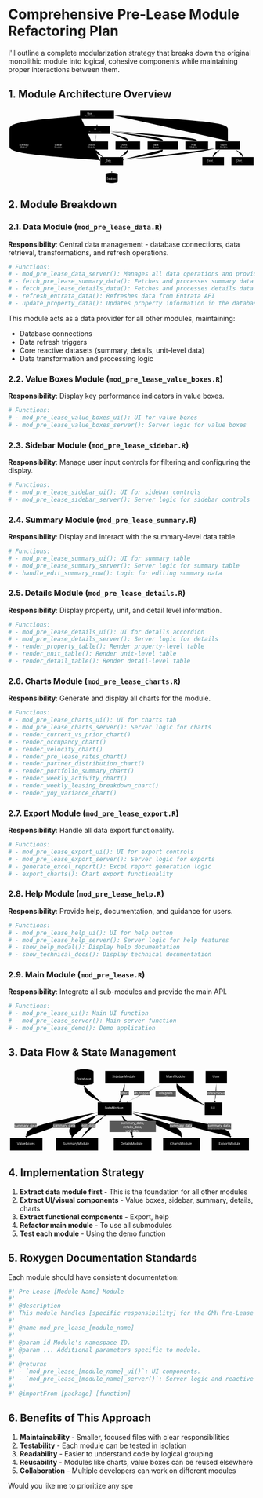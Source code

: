 # Comprehensive Pre-Lease Module Refactoring Plan

I'll outline a complete modularization strategy that breaks down the original monolithic module into logical, cohesive components while maintaining proper interactions between them.

## 1. Module Architecture Overview

<svg id="mermaid-jhnkmc9ij8" width="100%" xmlns="http://www.w3.org/2000/svg" class="flowchart" style="max-width: 1647.06640625px;" viewBox="-35 0 1647.06640625 500.40728759765625" role="graphics-document document" aria-roledescription="flowchart-v2"><g><marker id="mermaid-jhnkmc9ij8_flowchart-v2-pointEnd" class="marker flowchart-v2" viewBox="0 0 10 10" refX="5" refY="5" markerUnits="userSpaceOnUse" markerWidth="8" markerHeight="8" orient="auto"><path d="M 0 0 L 10 5 L 0 10 z" class="arrowMarkerPath" style="stroke-width: 1; stroke-dasharray: 1, 0;"></path></marker><marker id="mermaid-jhnkmc9ij8_flowchart-v2-pointStart" class="marker flowchart-v2" viewBox="0 0 10 10" refX="4.5" refY="5" markerUnits="userSpaceOnUse" markerWidth="8" markerHeight="8" orient="auto"><path d="M 0 5 L 10 10 L 10 0 z" class="arrowMarkerPath" style="stroke-width: 1; stroke-dasharray: 1, 0;"></path></marker><marker id="mermaid-jhnkmc9ij8_flowchart-v2-circleEnd" class="marker flowchart-v2" viewBox="0 0 10 10" refX="11" refY="5" markerUnits="userSpaceOnUse" markerWidth="11" markerHeight="11" orient="auto"><circle cx="5" cy="5" r="5" class="arrowMarkerPath" style="stroke-width: 1; stroke-dasharray: 1, 0;"></circle></marker><marker id="mermaid-jhnkmc9ij8_flowchart-v2-circleStart" class="marker flowchart-v2" viewBox="0 0 10 10" refX="-1" refY="5" markerUnits="userSpaceOnUse" markerWidth="11" markerHeight="11" orient="auto"><circle cx="5" cy="5" r="5" class="arrowMarkerPath" style="stroke-width: 1; stroke-dasharray: 1, 0;"></circle></marker><marker id="mermaid-jhnkmc9ij8_flowchart-v2-crossEnd" class="marker cross flowchart-v2" viewBox="0 0 11 11" refX="12" refY="5.2" markerUnits="userSpaceOnUse" markerWidth="11" markerHeight="11" orient="auto"><path d="M 1,1 l 9,9 M 10,1 l -9,9" class="arrowMarkerPath" style="stroke-width: 2; stroke-dasharray: 1, 0;"></path></marker><marker id="mermaid-jhnkmc9ij8_flowchart-v2-crossStart" class="marker cross flowchart-v2" viewBox="0 0 11 11" refX="-1" refY="5.2" markerUnits="userSpaceOnUse" markerWidth="11" markerHeight="11" orient="auto"><path d="M 1,1 l 9,9 M 10,1 l -9,9" class="arrowMarkerPath" style="stroke-width: 2; stroke-dasharray: 1, 0;"></path></marker><g class="root"><g class="clusters"></g><g class="edgePaths"><path d="M444.699,45.091L366.083,52.076C287.466,59.061,130.233,73.03,51.617,88.682C-27,104.333,-27,121.667,-27,139C-27,156.333,-27,173.667,-27,191C-27,208.333,-27,225.667,-27,243C-27,260.333,-27,277.667,73.581,293.987C174.163,310.307,375.325,325.615,475.907,333.269L576.488,340.922" id="L_Main_DataModule_0" class=" edge-thickness-normal edge-pattern-solid edge-thickness-normal edge-pattern-solid flowchart-link" style="" marker-end="url(#mermaid-jhnkmc9ij8_flowchart-v2-pointEnd)"></path><path d="M558.277,62L558.277,66.167C558.277,70.333,558.277,78.667,558.277,86.333C558.277,94,558.277,101,558.277,104.5L558.277,108" id="L_Main_UIComponents_1" class=" edge-thickness-normal edge-pattern-solid edge-thickness-normal edge-pattern-solid flowchart-link" style="" marker-end="url(#mermaid-jhnkmc9ij8_flowchart-v2-pointEnd)"></path><path d="M671.855,41.759L798.571,49.299C925.286,56.839,1178.717,71.92,1305.433,88.126C1432.148,104.333,1432.148,121.667,1432.148,139C1432.148,156.333,1432.148,173.667,1432.148,185.833C1432.148,198,1432.148,205,1432.148,208.5L1432.148,212" id="L_Main_ExportModule_2" class=" edge-thickness-normal edge-pattern-solid edge-thickness-normal edge-pattern-solid flowchart-link" style="" marker-end="url(#mermaid-jhnkmc9ij8_flowchart-v2-pointEnd)"></path><path d="M656.359,374L656.359,378.167C656.359,382.333,656.359,390.667,656.359,398.333C656.359,406,656.359,413,656.359,416.5L656.359,420" id="L_DataModule_DB_3" class=" edge-thickness-normal edge-pattern-solid edge-thickness-normal edge-pattern-solid flowchart-link" style="" marker-end="url(#mermaid-jhnkmc9ij8_flowchart-v2-pointEnd)"></path><path d="M643.363,149.084L702.307,156.07C761.25,163.056,879.137,177.028,938.08,187.514C997.023,198,997.023,205,997.023,208.5L997.023,212" id="L_UIComponents_ValueBoxes_4" class=" edge-thickness-normal edge-pattern-solid edge-thickness-normal edge-pattern-solid flowchart-link" style="" marker-end="url(#mermaid-jhnkmc9ij8_flowchart-v2-pointEnd)"></path><path d="M473.191,158.337L449.238,163.781C425.284,169.225,377.376,180.112,353.423,189.056C329.469,198,329.469,205,329.469,208.5L329.469,212" id="L_UIComponents_SidebarModule_5" class=" edge-thickness-normal edge-pattern-solid edge-thickness-normal edge-pattern-solid flowchart-link" style="" marker-end="url(#mermaid-jhnkmc9ij8_flowchart-v2-pointEnd)"></path><path d="M473.191,148.669L411.11,155.725C349.029,162.78,224.866,176.89,162.785,187.445C100.703,198,100.703,205,100.703,208.5L100.703,212" id="L_UIComponents_SummaryModule_6" class=" edge-thickness-normal edge-pattern-solid edge-thickness-normal edge-pattern-solid flowchart-link" style="" marker-end="url(#mermaid-jhnkmc9ij8_flowchart-v2-pointEnd)"></path><path d="M553.355,166L552.595,170.167C551.835,174.333,550.316,182.667,549.557,190.333C548.797,198,548.797,205,548.797,208.5L548.797,212" id="L_UIComponents_DetailsModule_7" class=" edge-thickness-normal edge-pattern-solid edge-thickness-normal edge-pattern-solid flowchart-link" style="" marker-end="url(#mermaid-jhnkmc9ij8_flowchart-v2-pointEnd)"></path><path d="M643.363,160.515L663.456,165.596C683.549,170.677,723.736,180.838,743.829,189.419C763.922,198,763.922,205,763.922,208.5L763.922,212" id="L_UIComponents_ChartsModule_8" class=" edge-thickness-normal edge-pattern-solid edge-thickness-normal edge-pattern-solid flowchart-link" style="" marker-end="url(#mermaid-jhnkmc9ij8_flowchart-v2-pointEnd)"></path><path d="M643.363,145.644L740.169,153.203C836.974,160.763,1030.585,175.881,1127.39,186.941C1224.195,198,1224.195,205,1224.195,208.5L1224.195,212" id="L_UIComponents_HelpModule_9" class=" edge-thickness-normal edge-pattern-solid edge-thickness-normal edge-pattern-solid flowchart-link" style="" marker-end="url(#mermaid-jhnkmc9ij8_flowchart-v2-pointEnd)"></path><path d="M1381.221,270L1373.362,274.167C1365.503,278.333,1349.785,286.667,1341.926,294.333C1334.066,302,1334.066,309,1334.066,312.5L1334.066,316" id="L_ExportModule_ExcelExport_10" class=" edge-thickness-normal edge-pattern-solid edge-thickness-normal edge-pattern-solid flowchart-link" style="" marker-end="url(#mermaid-jhnkmc9ij8_flowchart-v2-pointEnd)"></path><path d="M1483.076,270L1490.935,274.167C1498.794,278.333,1514.512,286.667,1522.371,294.333C1530.23,302,1530.23,309,1530.23,312.5L1530.23,316" id="L_ExportModule_ChartExport_11" class=" edge-thickness-normal edge-pattern-solid edge-thickness-normal edge-pattern-solid flowchart-link" style="" marker-end="url(#mermaid-jhnkmc9ij8_flowchart-v2-pointEnd)"></path><path d="M100.703,270L100.703,274.167C100.703,278.333,100.703,286.667,180.002,298.254C259.3,309.842,417.897,324.684,497.195,332.105L576.494,339.526" id="L_SummaryModule_DataModule_12" class=" edge-thickness-normal edge-pattern-solid edge-thickness-normal edge-pattern-solid flowchart-link" style="" marker-end="url(#mermaid-jhnkmc9ij8_flowchart-v2-pointEnd)"></path><path d="M548.797,270L548.797,274.167C548.797,278.333,548.797,286.667,556.815,294.71C564.834,302.753,580.871,310.506,588.89,314.383L596.908,318.259" id="L_DetailsModule_DataModule_13" class=" edge-thickness-normal edge-pattern-solid edge-thickness-normal edge-pattern-solid flowchart-link" style="" marker-end="url(#mermaid-jhnkmc9ij8_flowchart-v2-pointEnd)"></path><path d="M763.922,270L763.922,274.167C763.922,278.333,763.922,286.667,755.903,294.71C747.885,302.753,731.848,310.506,723.829,314.383L715.81,318.259" id="L_ChartsModule_DataModule_14" class=" edge-thickness-normal edge-pattern-solid edge-thickness-normal edge-pattern-solid flowchart-link" style="" marker-end="url(#mermaid-jhnkmc9ij8_flowchart-v2-pointEnd)"></path><path d="M997.023,270L997.023,274.167C997.023,278.333,997.023,286.667,953.552,297.469C910.081,308.271,823.139,321.542,779.668,328.178L736.196,334.813" id="L_ValueBoxes_DataModule_15" class=" edge-thickness-normal edge-pattern-solid edge-thickness-normal edge-pattern-solid flowchart-link" style="" marker-end="url(#mermaid-jhnkmc9ij8_flowchart-v2-pointEnd)"></path><path d="M1350.125,262.605L1327.535,268.004C1304.945,273.403,1259.766,284.202,1157.449,297.027C1055.132,309.853,895.679,324.707,815.952,332.134L736.225,339.56" id="L_ExportModule_DataModule_16" class=" edge-thickness-normal edge-pattern-solid edge-thickness-normal edge-pattern-solid flowchart-link" style="" marker-end="url(#mermaid-jhnkmc9ij8_flowchart-v2-pointEnd)"></path></g><g class="edgeLabels"><g class="edgeLabel"><g class="label" transform="translate(0, 0)"><foreignObject width="0" height="0"><div xmlns="http://www.w3.org/1999/xhtml" class="labelBkg" style="background-color: rgba(88, 88, 88, 0.5); display: table-cell; white-space: nowrap; line-height: 1.5; max-width: 200px; text-align: center;"><span class="edgeLabel " style="fill: rgb(255, 255, 255); color: rgb(255, 255, 255); background-color: rgb(88, 88, 88); text-align: center;"></span></div></foreignObject></g></g><g class="edgeLabel"><g class="label" transform="translate(0, 0)"><foreignObject width="0" height="0"><div xmlns="http://www.w3.org/1999/xhtml" class="labelBkg" style="background-color: rgba(88, 88, 88, 0.5); display: table-cell; white-space: nowrap; line-height: 1.5; max-width: 200px; text-align: center;"><span class="edgeLabel " style="fill: rgb(255, 255, 255); color: rgb(255, 255, 255); background-color: rgb(88, 88, 88); text-align: center;"></span></div></foreignObject></g></g><g class="edgeLabel"><g class="label" transform="translate(0, 0)"><foreignObject width="0" height="0"><div xmlns="http://www.w3.org/1999/xhtml" class="labelBkg" style="background-color: rgba(88, 88, 88, 0.5); display: table-cell; white-space: nowrap; line-height: 1.5; max-width: 200px; text-align: center;"><span class="edgeLabel " style="fill: rgb(255, 255, 255); color: rgb(255, 255, 255); background-color: rgb(88, 88, 88); text-align: center;"></span></div></foreignObject></g></g><g class="edgeLabel"><g class="label" transform="translate(0, 0)"><foreignObject width="0" height="0"><div xmlns="http://www.w3.org/1999/xhtml" class="labelBkg" style="background-color: rgba(88, 88, 88, 0.5); display: table-cell; white-space: nowrap; line-height: 1.5; max-width: 200px; text-align: center;"><span class="edgeLabel " style="fill: rgb(255, 255, 255); color: rgb(255, 255, 255); background-color: rgb(88, 88, 88); text-align: center;"></span></div></foreignObject></g></g><g class="edgeLabel"><g class="label" transform="translate(0, 0)"><foreignObject width="0" height="0"><div xmlns="http://www.w3.org/1999/xhtml" class="labelBkg" style="background-color: rgba(88, 88, 88, 0.5); display: table-cell; white-space: nowrap; line-height: 1.5; max-width: 200px; text-align: center;"><span class="edgeLabel " style="fill: rgb(255, 255, 255); color: rgb(255, 255, 255); background-color: rgb(88, 88, 88); text-align: center;"></span></div></foreignObject></g></g><g class="edgeLabel"><g class="label" transform="translate(0, 0)"><foreignObject width="0" height="0"><div xmlns="http://www.w3.org/1999/xhtml" class="labelBkg" style="background-color: rgba(88, 88, 88, 0.5); display: table-cell; white-space: nowrap; line-height: 1.5; max-width: 200px; text-align: center;"><span class="edgeLabel " style="fill: rgb(255, 255, 255); color: rgb(255, 255, 255); background-color: rgb(88, 88, 88); text-align: center;"></span></div></foreignObject></g></g><g class="edgeLabel"><g class="label" transform="translate(0, 0)"><foreignObject width="0" height="0"><div xmlns="http://www.w3.org/1999/xhtml" class="labelBkg" style="background-color: rgba(88, 88, 88, 0.5); display: table-cell; white-space: nowrap; line-height: 1.5; max-width: 200px; text-align: center;"><span class="edgeLabel " style="fill: rgb(255, 255, 255); color: rgb(255, 255, 255); background-color: rgb(88, 88, 88); text-align: center;"></span></div></foreignObject></g></g><g class="edgeLabel"><g class="label" transform="translate(0, 0)"><foreignObject width="0" height="0"><div xmlns="http://www.w3.org/1999/xhtml" class="labelBkg" style="background-color: rgba(88, 88, 88, 0.5); display: table-cell; white-space: nowrap; line-height: 1.5; max-width: 200px; text-align: center;"><span class="edgeLabel " style="fill: rgb(255, 255, 255); color: rgb(255, 255, 255); background-color: rgb(88, 88, 88); text-align: center;"></span></div></foreignObject></g></g><g class="edgeLabel"><g class="label" transform="translate(0, 0)"><foreignObject width="0" height="0"><div xmlns="http://www.w3.org/1999/xhtml" class="labelBkg" style="background-color: rgba(88, 88, 88, 0.5); display: table-cell; white-space: nowrap; line-height: 1.5; max-width: 200px; text-align: center;"><span class="edgeLabel " style="fill: rgb(255, 255, 255); color: rgb(255, 255, 255); background-color: rgb(88, 88, 88); text-align: center;"></span></div></foreignObject></g></g><g class="edgeLabel"><g class="label" transform="translate(0, 0)"><foreignObject width="0" height="0"><div xmlns="http://www.w3.org/1999/xhtml" class="labelBkg" style="background-color: rgba(88, 88, 88, 0.5); display: table-cell; white-space: nowrap; line-height: 1.5; max-width: 200px; text-align: center;"><span class="edgeLabel " style="fill: rgb(255, 255, 255); color: rgb(255, 255, 255); background-color: rgb(88, 88, 88); text-align: center;"></span></div></foreignObject></g></g><g class="edgeLabel"><g class="label" transform="translate(0, 0)"><foreignObject width="0" height="0"><div xmlns="http://www.w3.org/1999/xhtml" class="labelBkg" style="background-color: rgba(88, 88, 88, 0.5); display: table-cell; white-space: nowrap; line-height: 1.5; max-width: 200px; text-align: center;"><span class="edgeLabel " style="fill: rgb(255, 255, 255); color: rgb(255, 255, 255); background-color: rgb(88, 88, 88); text-align: center;"></span></div></foreignObject></g></g><g class="edgeLabel"><g class="label" transform="translate(0, 0)"><foreignObject width="0" height="0"><div xmlns="http://www.w3.org/1999/xhtml" class="labelBkg" style="background-color: rgba(88, 88, 88, 0.5); display: table-cell; white-space: nowrap; line-height: 1.5; max-width: 200px; text-align: center;"><span class="edgeLabel " style="fill: rgb(255, 255, 255); color: rgb(255, 255, 255); background-color: rgb(88, 88, 88); text-align: center;"></span></div></foreignObject></g></g><g class="edgeLabel"><g class="label" transform="translate(0, 0)"><foreignObject width="0" height="0"><div xmlns="http://www.w3.org/1999/xhtml" class="labelBkg" style="background-color: rgba(88, 88, 88, 0.5); display: table-cell; white-space: nowrap; line-height: 1.5; max-width: 200px; text-align: center;"><span class="edgeLabel " style="fill: rgb(255, 255, 255); color: rgb(255, 255, 255); background-color: rgb(88, 88, 88); text-align: center;"></span></div></foreignObject></g></g><g class="edgeLabel"><g class="label" transform="translate(0, 0)"><foreignObject width="0" height="0"><div xmlns="http://www.w3.org/1999/xhtml" class="labelBkg" style="background-color: rgba(88, 88, 88, 0.5); display: table-cell; white-space: nowrap; line-height: 1.5; max-width: 200px; text-align: center;"><span class="edgeLabel " style="fill: rgb(255, 255, 255); color: rgb(255, 255, 255); background-color: rgb(88, 88, 88); text-align: center;"></span></div></foreignObject></g></g><g class="edgeLabel"><g class="label" transform="translate(0, 0)"><foreignObject width="0" height="0"><div xmlns="http://www.w3.org/1999/xhtml" class="labelBkg" style="background-color: rgba(88, 88, 88, 0.5); display: table-cell; white-space: nowrap; line-height: 1.5; max-width: 200px; text-align: center;"><span class="edgeLabel " style="fill: rgb(255, 255, 255); color: rgb(255, 255, 255); background-color: rgb(88, 88, 88); text-align: center;"></span></div></foreignObject></g></g><g class="edgeLabel"><g class="label" transform="translate(0, 0)"><foreignObject width="0" height="0"><div xmlns="http://www.w3.org/1999/xhtml" class="labelBkg" style="background-color: rgba(88, 88, 88, 0.5); display: table-cell; white-space: nowrap; line-height: 1.5; max-width: 200px; text-align: center;"><span class="edgeLabel " style="fill: rgb(255, 255, 255); color: rgb(255, 255, 255); background-color: rgb(88, 88, 88); text-align: center;"></span></div></foreignObject></g></g><g class="edgeLabel"><g class="label" transform="translate(0, 0)"><foreignObject width="0" height="0"><div xmlns="http://www.w3.org/1999/xhtml" class="labelBkg" style="background-color: rgba(88, 88, 88, 0.5); display: table-cell; white-space: nowrap; line-height: 1.5; max-width: 200px; text-align: center;"><span class="edgeLabel " style="fill: rgb(255, 255, 255); color: rgb(255, 255, 255); background-color: rgb(88, 88, 88); text-align: center;"></span></div></foreignObject></g></g></g><g class="nodes"><g class="node default  " id="flowchart-Main-40" transform="translate(558.27734375, 35)"><rect class="basic label-container" style="" x="-113.578125" y="-27" width="227.15625" height="54"></rect><g class="label" style="" transform="translate(-83.578125, -12)"><rect></rect><foreignObject width="167.15625" height="24"><div xmlns="http://www.w3.org/1999/xhtml" style="display: table-cell; white-space: nowrap; line-height: 1.5; max-width: 200px; text-align: center;"><span class="nodeLabel " style="fill: rgb(255, 255, 255); color: rgb(255, 255, 255);"><p style="line-height: 1.25; white-space: pre-wrap; margin: 0px;">Main Pre-Lease Module</p></span></div></foreignObject></g></g><g class="node default  " id="flowchart-DataModule-41" transform="translate(656.359375, 347)"><rect class="basic label-container" style="" x="-75.8828125" y="-27" width="151.765625" height="54"></rect><g class="label" style="" transform="translate(-45.8828125, -12)"><rect></rect><foreignObject width="91.765625" height="24"><div xmlns="http://www.w3.org/1999/xhtml" style="display: table-cell; white-space: nowrap; line-height: 1.5; max-width: 200px; text-align: center;"><span class="nodeLabel " style="fill: rgb(255, 255, 255); color: rgb(255, 255, 255);"><p style="line-height: 1.25; white-space: pre-wrap; margin: 0px;">Data Module</p></span></div></foreignObject></g></g><g class="node default  " id="flowchart-UIComponents-43" transform="translate(558.27734375, 139)"><rect class="basic label-container" style="" x="-85.0859375" y="-27" width="170.171875" height="54"></rect><g class="label" style="" transform="translate(-55.0859375, -12)"><rect></rect><foreignObject width="110.171875" height="24"><div xmlns="http://www.w3.org/1999/xhtml" style="display: table-cell; white-space: nowrap; line-height: 1.5; max-width: 200px; text-align: center;"><span class="nodeLabel " style="fill: rgb(255, 255, 255); color: rgb(255, 255, 255);"><p style="line-height: 1.25; white-space: pre-wrap; margin: 0px;">UI Components</p></span></div></foreignObject></g></g><g class="node default  " id="flowchart-ExportModule-45" transform="translate(1432.1484375, 243)"><rect class="basic label-container" style="" x="-82.0234375" y="-27" width="164.046875" height="54"></rect><g class="label" style="" transform="translate(-52.0234375, -12)"><rect></rect><foreignObject width="104.046875" height="24"><div xmlns="http://www.w3.org/1999/xhtml" style="display: table-cell; white-space: nowrap; line-height: 1.5; max-width: 200px; text-align: center;"><span class="nodeLabel " style="fill: rgb(255, 255, 255); color: rgb(255, 255, 255);"><p style="line-height: 1.25; white-space: pre-wrap; margin: 0px;">Export Module</p></span></div></foreignObject></g></g><g class="node default  " id="flowchart-DB-47" transform="translate(656.359375, 458.2036476135254)"><path d="M0,9.80243161094225 a40.3125,9.80243161094225 0,0,0 80.625,0 a40.3125,9.80243161094225 0,0,0 -80.625,0 l0,48.80243161094225 a40.3125,9.80243161094225 0,0,0 80.625,0 l0,-48.80243161094225" class="basic label-container" style="" label-offset-y="9.80243161094225" transform="translate(-40.3125, -34.203647416413375)"></path><g class="label" style="" transform="translate(-32.8125, -2)"><rect></rect><foreignObject width="65.625" height="24"><div xmlns="http://www.w3.org/1999/xhtml" style="display: table-cell; white-space: nowrap; line-height: 1.5; max-width: 200px; text-align: center;"><span class="nodeLabel " style="fill: rgb(255, 255, 255); color: rgb(255, 255, 255);"><p style="line-height: 1.25; white-space: pre-wrap; margin: 0px;">Database</p></span></div></foreignObject></g></g><g class="node default  " id="flowchart-ValueBoxes-49" transform="translate(997.0234375, 243)"><rect class="basic label-container" style="" x="-101.2421875" y="-27" width="202.484375" height="54"></rect><g class="label" style="" transform="translate(-71.2421875, -12)"><rect></rect><foreignObject width="142.484375" height="24"><div xmlns="http://www.w3.org/1999/xhtml" style="display: table-cell; white-space: nowrap; line-height: 1.5; max-width: 200px; text-align: center;"><span class="nodeLabel " style="fill: rgb(255, 255, 255); color: rgb(255, 255, 255);"><p style="line-height: 1.25; white-space: pre-wrap; margin: 0px;">Value Boxes Module</p></span></div></foreignObject></g></g><g class="node default  " id="flowchart-SidebarModule-51" transform="translate(329.46875, 243)"><rect class="basic label-container" style="" x="-86.0625" y="-27" width="172.125" height="54"></rect><g class="label" style="" transform="translate(-56.0625, -12)"><rect></rect><foreignObject width="112.125" height="24"><div xmlns="http://www.w3.org/1999/xhtml" style="display: table-cell; white-space: nowrap; line-height: 1.5; max-width: 200px; text-align: center;"><span class="nodeLabel " style="fill: rgb(255, 255, 255); color: rgb(255, 255, 255);"><p style="line-height: 1.25; white-space: pre-wrap; margin: 0px;">Sidebar Module</p></span></div></foreignObject></g></g><g class="node default  " id="flowchart-SummaryModule-53" transform="translate(100.703125, 243)"><rect class="basic label-container" style="" x="-92.703125" y="-27" width="185.40625" height="54"></rect><g class="label" style="" transform="translate(-62.703125, -12)"><rect></rect><foreignObject width="125.40625" height="24"><div xmlns="http://www.w3.org/1999/xhtml" style="display: table-cell; white-space: nowrap; line-height: 1.5; max-width: 200px; text-align: center;"><span class="nodeLabel " style="fill: rgb(255, 255, 255); color: rgb(255, 255, 255);"><p style="line-height: 1.25; white-space: pre-wrap; margin: 0px;">Summary Module</p></span></div></foreignObject></g></g><g class="node default  " id="flowchart-DetailsModule-55" transform="translate(548.796875, 243)"><rect class="basic label-container" style="" x="-83.265625" y="-27" width="166.53125" height="54"></rect><g class="label" style="" transform="translate(-53.265625, -12)"><rect></rect><foreignObject width="106.53125" height="24"><div xmlns="http://www.w3.org/1999/xhtml" style="display: table-cell; white-space: nowrap; line-height: 1.5; max-width: 200px; text-align: center;"><span class="nodeLabel " style="fill: rgb(255, 255, 255); color: rgb(255, 255, 255);"><p style="line-height: 1.25; white-space: pre-wrap; margin: 0px;">Details Module</p></span></div></foreignObject></g></g><g class="node default  " id="flowchart-ChartsModule-57" transform="translate(763.921875, 243)"><rect class="basic label-container" style="" x="-81.859375" y="-27" width="163.71875" height="54"></rect><g class="label" style="" transform="translate(-51.859375, -12)"><rect></rect><foreignObject width="103.71875" height="24"><div xmlns="http://www.w3.org/1999/xhtml" style="display: table-cell; white-space: nowrap; line-height: 1.5; max-width: 200px; text-align: center;"><span class="nodeLabel " style="fill: rgb(255, 255, 255); color: rgb(255, 255, 255);"><p style="line-height: 1.25; white-space: pre-wrap; margin: 0px;">Charts Module</p></span></div></foreignObject></g></g><g class="node default  " id="flowchart-HelpModule-59" transform="translate(1224.1953125, 243)"><rect class="basic label-container" style="" x="-75.9296875" y="-27" width="151.859375" height="54"></rect><g class="label" style="" transform="translate(-45.9296875, -12)"><rect></rect><foreignObject width="91.859375" height="24"><div xmlns="http://www.w3.org/1999/xhtml" style="display: table-cell; white-space: nowrap; line-height: 1.5; max-width: 200px; text-align: center;"><span class="nodeLabel " style="fill: rgb(255, 255, 255); color: rgb(255, 255, 255);"><p style="line-height: 1.25; white-space: pre-wrap; margin: 0px;">Help Module</p></span></div></foreignObject></g></g><g class="node default  " id="flowchart-ExcelExport-61" transform="translate(1334.06640625, 347)"><rect class="basic label-container" style="" x="-72.328125" y="-27" width="144.65625" height="54"></rect><g class="label" style="" transform="translate(-42.328125, -12)"><rect></rect><foreignObject width="84.65625" height="24"><div xmlns="http://www.w3.org/1999/xhtml" style="display: table-cell; white-space: nowrap; line-height: 1.5; max-width: 200px; text-align: center;"><span class="nodeLabel " style="fill: rgb(255, 255, 255); color: rgb(255, 255, 255);"><p style="line-height: 1.25; white-space: pre-wrap; margin: 0px;">Excel Export</p></span></div></foreignObject></g></g><g class="node default  " id="flowchart-ChartExport-63" transform="translate(1530.23046875, 347)"><rect class="basic label-container" style="" x="-73.8359375" y="-27" width="147.671875" height="54"></rect><g class="label" style="" transform="translate(-43.8359375, -12)"><rect></rect><foreignObject width="87.671875" height="24"><div xmlns="http://www.w3.org/1999/xhtml" style="display: table-cell; white-space: nowrap; line-height: 1.5; max-width: 200px; text-align: center;"><span class="nodeLabel " style="fill: rgb(255, 255, 255); color: rgb(255, 255, 255);"><p style="line-height: 1.25; white-space: pre-wrap; margin: 0px;">Chart Export</p></span></div></foreignObject></g></g></g></g></g></svg>

## 2. Module Breakdown

### 2.1. Data Module (`mod_pre_lease_data.R`)

**Responsibility**: Central data management - database connections, data retrieval, transformations, and refresh operations.

```R
# Functions:
# - mod_pre_lease_data_server(): Manages all data operations and provides reactive datasets
# - fetch_pre_lease_summary_data(): Fetches and processes summary data
# - fetch_pre_lease_details_data(): Fetches and processes details data
# - refresh_entrata_data(): Refreshes data from Entrata API
# - update_property_data(): Updates property information in the database
```

This module acts as a data provider for all other modules, maintaining:

-   Database connections
-   Data refresh triggers
-   Core reactive datasets (summary, details, unit-level data)
-   Data transformation and processing logic

### 2.2. Value Boxes Module (`mod_pre_lease_value_boxes.R`)

**Responsibility**: Display key performance indicators in value boxes.

```R
# Functions:
# - mod_pre_lease_value_boxes_ui(): UI for value boxes
# - mod_pre_lease_value_boxes_server(): Server logic for value boxes
```

### 2.3. Sidebar Module (`mod_pre_lease_sidebar.R`)

**Responsibility**: Manage user input controls for filtering and configuring the display.

```R
# Functions:
# - mod_pre_lease_sidebar_ui(): UI for sidebar controls
# - mod_pre_lease_sidebar_server(): Server logic for sidebar controls
```

### 2.4. Summary Module (`mod_pre_lease_summary.R`)

**Responsibility**: Display and interact with the summary-level data table.

```R
# Functions:
# - mod_pre_lease_summary_ui(): UI for summary table
# - mod_pre_lease_summary_server(): Server logic for summary table
# - handle_edit_summary_row(): Logic for editing summary data
```

### 2.5. Details Module (`mod_pre_lease_details.R`)

**Responsibility**: Display property, unit, and detail level information.

```R
# Functions:
# - mod_pre_lease_details_ui(): UI for details accordion
# - mod_pre_lease_details_server(): Server logic for details
# - render_property_table(): Render property-level table
# - render_unit_table(): Render unit-level table
# - render_detail_table(): Render detail-level table
```

### 2.6. Charts Module (`mod_pre_lease_charts.R`)

**Responsibility**: Generate and display all charts for the module.

```R
# Functions:
# - mod_pre_lease_charts_ui(): UI for charts tab
# - mod_pre_lease_charts_server(): Server logic for charts
# - render_current_vs_prior_chart()
# - render_occupancy_chart()
# - render_velocity_chart()
# - render_pre_lease_rates_chart()
# - render_partner_distribution_chart()
# - render_portfolio_summary_chart()
# - render_weekly_activity_chart()
# - render_weekly_leasing_breakdown_chart()
# - render_yoy_variance_chart()
```

### 2.7. Export Module (`mod_pre_lease_export.R`)

**Responsibility**: Handle all data export functionality.

```R
# Functions:
# - mod_pre_lease_export_ui(): UI for export controls
# - mod_pre_lease_export_server(): Server logic for exports
# - generate_excel_report(): Excel report generation logic
# - export_charts(): Chart export functionality
```

### 2.8. Help Module (`mod_pre_lease_help.R`)

**Responsibility**: Provide help, documentation, and guidance for users.

```R
# Functions:
# - mod_pre_lease_help_ui(): UI for help button
# - mod_pre_lease_help_server(): Server logic for help features
# - show_help_modal(): Display help documentation
# - show_technical_docs(): Display technical documentation
```

### 2.9. Main Module (`mod_pre_lease.R`)

**Responsibility**: Integrate all sub-modules and provide the main API.

```R
# Functions:
# - mod_pre_lease_ui(): Main UI function
# - mod_pre_lease_server(): Main server function
# - mod_pre_lease_demo(): Demo application
```

## 3. Data Flow & State Management

<svg id="mermaid-zzsdktcxpmk" width="100%" xmlns="http://www.w3.org/2000/svg" class="flowchart" style="max-width: 1060.08203125px;" viewBox="0 0 1060.08203125 364.40728759765625" role="graphics-document document" aria-roledescription="flowchart-v2"><g><marker id="mermaid-zzsdktcxpmk_flowchart-v2-pointEnd" class="marker flowchart-v2" viewBox="0 0 10 10" refX="5" refY="5" markerUnits="userSpaceOnUse" markerWidth="8" markerHeight="8" orient="auto"><path d="M 0 0 L 10 5 L 0 10 z" class="arrowMarkerPath" style="stroke-width: 1; stroke-dasharray: 1, 0;"></path></marker><marker id="mermaid-zzsdktcxpmk_flowchart-v2-pointStart" class="marker flowchart-v2" viewBox="0 0 10 10" refX="4.5" refY="5" markerUnits="userSpaceOnUse" markerWidth="8" markerHeight="8" orient="auto"><path d="M 0 5 L 10 10 L 10 0 z" class="arrowMarkerPath" style="stroke-width: 1; stroke-dasharray: 1, 0;"></path></marker><marker id="mermaid-zzsdktcxpmk_flowchart-v2-circleEnd" class="marker flowchart-v2" viewBox="0 0 10 10" refX="11" refY="5" markerUnits="userSpaceOnUse" markerWidth="11" markerHeight="11" orient="auto"><circle cx="5" cy="5" r="5" class="arrowMarkerPath" style="stroke-width: 1; stroke-dasharray: 1, 0;"></circle></marker><marker id="mermaid-zzsdktcxpmk_flowchart-v2-circleStart" class="marker flowchart-v2" viewBox="0 0 10 10" refX="-1" refY="5" markerUnits="userSpaceOnUse" markerWidth="11" markerHeight="11" orient="auto"><circle cx="5" cy="5" r="5" class="arrowMarkerPath" style="stroke-width: 1; stroke-dasharray: 1, 0;"></circle></marker><marker id="mermaid-zzsdktcxpmk_flowchart-v2-crossEnd" class="marker cross flowchart-v2" viewBox="0 0 11 11" refX="12" refY="5.2" markerUnits="userSpaceOnUse" markerWidth="11" markerHeight="11" orient="auto"><path d="M 1,1 l 9,9 M 10,1 l -9,9" class="arrowMarkerPath" style="stroke-width: 2; stroke-dasharray: 1, 0;"></path></marker><marker id="mermaid-zzsdktcxpmk_flowchart-v2-crossStart" class="marker cross flowchart-v2" viewBox="0 0 11 11" refX="-1" refY="5.2" markerUnits="userSpaceOnUse" markerWidth="11" markerHeight="11" orient="auto"><path d="M 1,1 l 9,9 M 10,1 l -9,9" class="arrowMarkerPath" style="stroke-width: 2; stroke-dasharray: 1, 0;"></path></marker><g class="root"><g class="clusters"></g><g class="edgePaths"><path d="M326.691,80.407L326.691,85.907C326.691,91.407,326.691,102.407,338.796,113.783C350.902,125.158,375.112,136.91,387.217,142.785L399.322,148.661" id="L_DB_DataModule_0" class=" edge-thickness-normal edge-pattern-solid edge-thickness-normal edge-pattern-solid flowchart-link" style="" marker-start="url(#mermaid-zzsdktcxpmk_flowchart-v2-pointStart)" marker-end="url(#mermaid-zzsdktcxpmk_flowchart-v2-pointEnd)"></path><path d="M384.852,192.111L333.647,202.327C282.443,212.543,180.034,232.975,128.829,250.691C77.625,268.407,77.625,283.407,77.625,290.907L77.625,298.407" id="L_DataModule_ValueBoxes_1" class=" edge-thickness-normal edge-pattern-solid edge-thickness-normal edge-pattern-solid flowchart-link" style="" marker-end="url(#mermaid-zzsdktcxpmk_flowchart-v2-pointEnd)"></path><path d="M384.852,203.514L361.378,211.829C337.904,220.145,290.956,236.776,272.68,252.708C254.404,268.639,264.8,283.871,269.998,291.487L275.196,299.103" id="L_DataModule_SummaryModule_2" class=" edge-thickness-normal edge-pattern-solid edge-thickness-normal edge-pattern-solid flowchart-link" style="" marker-end="url(#mermaid-zzsdktcxpmk_flowchart-v2-pointEnd)"></path><path d="M485.623,204.407L493.813,212.574C502.003,220.741,518.382,237.074,526.572,252.741C534.762,268.407,534.762,283.407,534.762,290.907L534.762,298.407" id="L_DataModule_DetailsModule_3" class=" edge-thickness-normal edge-pattern-solid edge-thickness-normal edge-pattern-solid flowchart-link" style="" marker-end="url(#mermaid-zzsdktcxpmk_flowchart-v2-pointEnd)"></path><path d="M532.242,196.925L567.787,206.339C603.332,215.752,674.422,234.58,709.967,251.494C745.512,268.407,745.512,283.407,745.512,290.907L745.512,298.407" id="L_DataModule_ChartsModule_4" class=" edge-thickness-normal edge-pattern-solid edge-thickness-normal edge-pattern-solid flowchart-link" style="" marker-end="url(#mermaid-zzsdktcxpmk_flowchart-v2-pointEnd)"></path><path d="M532.242,188.689L602.705,199.475C673.168,210.261,814.094,231.834,884.557,250.121C955.02,268.407,955.02,283.407,955.02,290.907L955.02,298.407" id="L_DataModule_ExportModule_5" class=" edge-thickness-normal edge-pattern-solid edge-thickness-normal edge-pattern-solid flowchart-link" style="" marker-end="url(#mermaid-zzsdktcxpmk_flowchart-v2-pointEnd)"></path><path d="M500.871,69.204L500.871,76.571C500.871,83.938,500.871,98.673,497.161,111.651C493.45,124.628,486.03,135.85,482.319,141.46L478.609,147.071" id="L_SidebarModule_DataModule_6" class=" edge-thickness-normal edge-pattern-solid edge-thickness-normal edge-pattern-solid flowchart-link" style="" marker-end="url(#mermaid-zzsdktcxpmk_flowchart-v2-pointEnd)"></path><path d="M314.307,302.407L319.881,294.241C325.455,286.074,336.602,269.741,353.532,253.784C370.462,237.828,393.174,222.249,404.53,214.459L415.886,206.67" id="L_SummaryModule_DataModule_7" class=" edge-thickness-normal edge-pattern-solid edge-thickness-normal edge-pattern-solid flowchart-link" style="" marker-end="url(#mermaid-zzsdktcxpmk_flowchart-v2-pointEnd)"></path><path d="M667.888,69.204L652.719,76.571C637.551,83.938,607.215,98.673,581.232,111.89C555.248,125.106,533.617,136.805,522.802,142.655L511.987,148.504" id="L_MainModule_DataModule_8" class=" edge-thickness-normal edge-pattern-solid edge-thickness-normal edge-pattern-solid flowchart-link" style="" marker-end="url(#mermaid-zzsdktcxpmk_flowchart-v2-pointEnd)"></path><path d="M723.576,69.204L723.603,76.571C723.63,83.938,723.684,98.673,743.251,113.926C762.818,129.18,801.898,144.952,821.438,152.839L840.978,160.725" id="L_MainModule_UI_9" class=" edge-thickness-normal edge-pattern-solid edge-thickness-normal edge-pattern-solid flowchart-link" style="" marker-end="url(#mermaid-zzsdktcxpmk_flowchart-v2-pointEnd)"></path><path d="M894.551,69.204L894.551,76.571C894.551,83.938,894.551,98.673,893.497,111.552C892.443,124.431,890.335,135.455,889.281,140.967L888.227,146.478" id="L_User_UI_10" class=" edge-thickness-normal edge-pattern-solid edge-thickness-normal edge-pattern-solid flowchart-link" style="" marker-end="url(#mermaid-zzsdktcxpmk_flowchart-v2-pointEnd)"></path></g><g class="edgeLabels"><g class="edgeLabel"><g class="label" transform="translate(0, 0)"><foreignObject width="0" height="0"><div xmlns="http://www.w3.org/1999/xhtml" class="labelBkg" style="background-color: rgba(88, 88, 88, 0.5); display: table-cell; white-space: nowrap; line-height: 1.5; max-width: 200px; text-align: center;"><span class="edgeLabel " style="fill: rgb(255, 255, 255); color: rgb(255, 255, 255); background-color: rgb(88, 88, 88); text-align: center;"></span></div></foreignObject></g></g><g class="edgeLabel" transform="translate(77.625, 253.40729522705078)"><g class="label" transform="translate(-51.3125, -12)"><foreignObject width="102.625" height="24"><div xmlns="http://www.w3.org/1999/xhtml" class="labelBkg" style="background-color: rgba(88, 88, 88, 0.5); display: table-cell; white-space: nowrap; line-height: 1.5; max-width: 200px; text-align: center;"><span class="edgeLabel " style="fill: rgb(255, 255, 255); color: rgb(255, 255, 255); background-color: rgb(88, 88, 88); text-align: center;"><p style="line-height: 1.25; white-space: pre-wrap; margin: 0px; background-color: rgb(88, 88, 88);">summary_data</p></span></div></foreignObject></g></g><g class="edgeLabel" transform="translate(244.0078125, 253.40729522705078)"><g class="label" transform="translate(-51.3125, -12)"><foreignObject width="102.625" height="24"><div xmlns="http://www.w3.org/1999/xhtml" class="labelBkg" style="background-color: rgba(88, 88, 88, 0.5); display: table-cell; white-space: nowrap; line-height: 1.5; max-width: 200px; text-align: center;"><span class="edgeLabel " style="fill: rgb(255, 255, 255); color: rgb(255, 255, 255); background-color: rgb(88, 88, 88); text-align: center;"><p style="line-height: 1.25; white-space: pre-wrap; margin: 0px; background-color: rgb(88, 88, 88);">summary_data</p></span></div></foreignObject></g></g><g class="edgeLabel" transform="translate(534.76171875, 253.40729522705078)"><g class="label" transform="translate(-100, -24)"><foreignObject width="200" height="48"><div xmlns="http://www.w3.org/1999/xhtml" class="labelBkg" style="background-color: rgba(88, 88, 88, 0.5); display: table; white-space: break-spaces; line-height: 1.5; max-width: 200px; text-align: center; width: 200px;"><span class="edgeLabel " style="fill: rgb(255, 255, 255); color: rgb(255, 255, 255); background-color: rgb(88, 88, 88); text-align: center;"><p style="line-height: 1.25; white-space: pre-wrap; margin: 0px; background-color: rgb(88, 88, 88);">summary_data, details_data, unit_data</p></span></div></foreignObject></g></g><g class="edgeLabel" transform="translate(745.51171875, 253.40729522705078)"><g class="label" transform="translate(-51.3125, -12)"><foreignObject width="102.625" height="24"><div xmlns="http://www.w3.org/1999/xhtml" class="labelBkg" style="background-color: rgba(88, 88, 88, 0.5); display: table-cell; white-space: nowrap; line-height: 1.5; max-width: 200px; text-align: center;"><span class="edgeLabel " style="fill: rgb(255, 255, 255); color: rgb(255, 255, 255); background-color: rgb(88, 88, 88); text-align: center;"><p style="line-height: 1.25; white-space: pre-wrap; margin: 0px; background-color: rgb(88, 88, 88);">summary_data</p></span></div></foreignObject></g></g><g class="edgeLabel" transform="translate(955.01953125, 253.40729522705078)"><g class="label" transform="translate(-97.0625, -12)"><foreignObject width="194.125" height="24"><div xmlns="http://www.w3.org/1999/xhtml" class="labelBkg" style="background-color: rgba(88, 88, 88, 0.5); display: table-cell; white-space: nowrap; line-height: 1.5; max-width: 200px; text-align: center;"><span class="edgeLabel " style="fill: rgb(255, 255, 255); color: rgb(255, 255, 255); background-color: rgb(88, 88, 88); text-align: center;"><p style="line-height: 1.25; white-space: pre-wrap; margin: 0px; background-color: rgb(88, 88, 88);">summary_data, details_data</p></span></div></foreignObject></g></g><g class="edgeLabel" transform="translate(500.87109375, 113.40729522705078)"><g class="label" transform="translate(-19.453125, -12)"><foreignObject width="38.90625" height="24"><div xmlns="http://www.w3.org/1999/xhtml" class="labelBkg" style="background-color: rgba(88, 88, 88, 0.5); display: table-cell; white-space: nowrap; line-height: 1.5; max-width: 200px; text-align: center;"><span class="edgeLabel " style="fill: rgb(255, 255, 255); color: rgb(255, 255, 255); background-color: rgb(88, 88, 88); text-align: center;"><p style="line-height: 1.25; white-space: pre-wrap; margin: 0px; background-color: rgb(88, 88, 88);">filters</p></span></div></foreignObject></g></g><g class="edgeLabel" transform="translate(347.75, 253.40729522705078)"><g class="label" transform="translate(-32.4296875, -12)"><foreignObject width="64.859375" height="24"><div xmlns="http://www.w3.org/1999/xhtml" class="labelBkg" style="background-color: rgba(88, 88, 88, 0.5); display: table-cell; white-space: nowrap; line-height: 1.5; max-width: 200px; text-align: center;"><span class="edgeLabel " style="fill: rgb(255, 255, 255); color: rgb(255, 255, 255); background-color: rgb(88, 88, 88); text-align: center;"><p style="line-height: 1.25; white-space: pre-wrap; margin: 0px; background-color: rgb(88, 88, 88);">edit_data</p></span></div></foreignObject></g></g><g class="edgeLabel" transform="translate(576.87890625, 113.40729522705078)"><g class="label" transform="translate(-36.5546875, -12)"><foreignObject width="73.109375" height="24"><div xmlns="http://www.w3.org/1999/xhtml" class="labelBkg" style="background-color: rgba(88, 88, 88, 0.5); display: table-cell; white-space: nowrap; line-height: 1.5; max-width: 200px; text-align: center;"><span class="edgeLabel " style="fill: rgb(255, 255, 255); color: rgb(255, 255, 255); background-color: rgb(88, 88, 88); text-align: center;"><p style="line-height: 1.25; white-space: pre-wrap; margin: 0px; background-color: rgb(88, 88, 88);">db_trigger</p></span></div></foreignObject></g></g><g class="edgeLabel" transform="translate(723.73828125, 113.40729522705078)"><g class="label" transform="translate(-90.3046875, -12)"><foreignObject width="180.609375" height="24"><div xmlns="http://www.w3.org/1999/xhtml" class="labelBkg" style="background-color: rgba(88, 88, 88, 0.5); display: table-cell; white-space: nowrap; line-height: 1.5; max-width: 200px; text-align: center;"><span class="edgeLabel " style="fill: rgb(255, 255, 255); color: rgb(255, 255, 255); background-color: rgb(88, 88, 88); text-align: center;"><p style="line-height: 1.25; white-space: pre-wrap; margin: 0px; background-color: rgb(88, 88, 88);">integrate all sub-modules</p></span></div></foreignObject></g></g><g class="edgeLabel" transform="translate(894.55078125, 113.40729522705078)"><g class="label" transform="translate(-41.1640625, -12)"><foreignObject width="82.328125" height="24"><div xmlns="http://www.w3.org/1999/xhtml" class="labelBkg" style="background-color: rgba(88, 88, 88, 0.5); display: table-cell; white-space: nowrap; line-height: 1.5; max-width: 200px; text-align: center;"><span class="edgeLabel " style="fill: rgb(255, 255, 255); color: rgb(255, 255, 255); background-color: rgb(88, 88, 88); text-align: center;"><p style="line-height: 1.25; white-space: pre-wrap; margin: 0px; background-color: rgb(88, 88, 88);">interactions</p></span></div></foreignObject></g></g></g><g class="nodes"><g class="node default  " id="flowchart-DB-96" transform="translate(326.69140625, 42.20364761352539)"><path d="M0,9.80243161094225 a40.3125,9.80243161094225 0,0,0 80.625,0 a40.3125,9.80243161094225 0,0,0 -80.625,0 l0,48.80243161094225 a40.3125,9.80243161094225 0,0,0 80.625,0 l0,-48.80243161094225" class="basic label-container" style="" label-offset-y="9.80243161094225" transform="translate(-40.3125, -34.203647416413375)"></path><g class="label" style="" transform="translate(-32.8125, -2)"><rect></rect><foreignObject width="65.625" height="24"><div xmlns="http://www.w3.org/1999/xhtml" style="display: table-cell; white-space: nowrap; line-height: 1.5; max-width: 200px; text-align: center;"><span class="nodeLabel " style="fill: rgb(255, 255, 255); color: rgb(255, 255, 255);"><p style="line-height: 1.25; white-space: pre-wrap; margin: 0px;">Database</p></span></div></foreignObject></g></g><g class="node default  " id="flowchart-DataModule-97" transform="translate(458.546875, 177.40729522705078)"><rect class="basic label-container" style="" x="-73.6953125" y="-27" width="147.390625" height="54"></rect><g class="label" style="" transform="translate(-43.6953125, -12)"><rect></rect><foreignObject width="87.390625" height="24"><div xmlns="http://www.w3.org/1999/xhtml" style="display: table-cell; white-space: nowrap; line-height: 1.5; max-width: 200px; text-align: center;"><span class="nodeLabel " style="fill: rgb(255, 255, 255); color: rgb(255, 255, 255);"><p style="line-height: 1.25; white-space: pre-wrap; margin: 0px;">DataModule</p></span></div></foreignObject></g></g><g class="node default  " id="flowchart-ValueBoxes-99" transform="translate(77.625, 329.4072952270508)"><rect class="basic label-container" style="" x="-69.625" y="-27" width="139.25" height="54"></rect><g class="label" style="" transform="translate(-39.625, -12)"><rect></rect><foreignObject width="79.25" height="24"><div xmlns="http://www.w3.org/1999/xhtml" style="display: table-cell; white-space: nowrap; line-height: 1.5; max-width: 200px; text-align: center;"><span class="nodeLabel " style="fill: rgb(255, 255, 255); color: rgb(255, 255, 255);"><p style="line-height: 1.25; white-space: pre-wrap; margin: 0px;">ValueBoxes</p></span></div></foreignObject></g></g><g class="node default  " id="flowchart-SummaryModule-101" transform="translate(295.87890625, 329.4072952270508)"><rect class="basic label-container" style="" x="-90.515625" y="-27" width="181.03125" height="54"></rect><g class="label" style="" transform="translate(-60.515625, -12)"><rect></rect><foreignObject width="121.03125" height="24"><div xmlns="http://www.w3.org/1999/xhtml" style="display: table-cell; white-space: nowrap; line-height: 1.5; max-width: 200px; text-align: center;"><span class="nodeLabel " style="fill: rgb(255, 255, 255); color: rgb(255, 255, 255);"><p style="line-height: 1.25; white-space: pre-wrap; margin: 0px;">SummaryModule</p></span></div></foreignObject></g></g><g class="node default  " id="flowchart-DetailsModule-103" transform="translate(534.76171875, 329.4072952270508)"><rect class="basic label-container" style="" x="-81.078125" y="-27" width="162.15625" height="54"></rect><g class="label" style="" transform="translate(-51.078125, -12)"><rect></rect><foreignObject width="102.15625" height="24"><div xmlns="http://www.w3.org/1999/xhtml" style="display: table-cell; white-space: nowrap; line-height: 1.5; max-width: 200px; text-align: center;"><span class="nodeLabel " style="fill: rgb(255, 255, 255); color: rgb(255, 255, 255);"><p style="line-height: 1.25; white-space: pre-wrap; margin: 0px;">DetailsModule</p></span></div></foreignObject></g></g><g class="node default  " id="flowchart-ChartsModule-105" transform="translate(745.51171875, 329.4072952270508)"><rect class="basic label-container" style="" x="-79.671875" y="-27" width="159.34375" height="54"></rect><g class="label" style="" transform="translate(-49.671875, -12)"><rect></rect><foreignObject width="99.34375" height="24"><div xmlns="http://www.w3.org/1999/xhtml" style="display: table-cell; white-space: nowrap; line-height: 1.5; max-width: 200px; text-align: center;"><span class="nodeLabel " style="fill: rgb(255, 255, 255); color: rgb(255, 255, 255);"><p style="line-height: 1.25; white-space: pre-wrap; margin: 0px;">ChartsModule</p></span></div></foreignObject></g></g><g class="node default  " id="flowchart-ExportModule-107" transform="translate(955.01953125, 329.4072952270508)"><rect class="basic label-container" style="" x="-79.8359375" y="-27" width="159.671875" height="54"></rect><g class="label" style="" transform="translate(-49.8359375, -12)"><rect></rect><foreignObject width="99.671875" height="24"><div xmlns="http://www.w3.org/1999/xhtml" style="display: table-cell; white-space: nowrap; line-height: 1.5; max-width: 200px; text-align: center;"><span class="nodeLabel " style="fill: rgb(255, 255, 255); color: rgb(255, 255, 255);"><p style="line-height: 1.25; white-space: pre-wrap; margin: 0px;">ExportModule</p></span></div></foreignObject></g></g><g class="node default  " id="flowchart-SidebarModule-108" transform="translate(500.87109375, 42.20364761352539)"><rect class="basic label-container" style="" x="-83.8671875" y="-27" width="167.734375" height="54"></rect><g class="label" style="" transform="translate(-53.8671875, -12)"><rect></rect><foreignObject width="107.734375" height="24"><div xmlns="http://www.w3.org/1999/xhtml" style="display: table-cell; white-space: nowrap; line-height: 1.5; max-width: 200px; text-align: center;"><span class="nodeLabel " style="fill: rgb(255, 255, 255); color: rgb(255, 255, 255);"><p style="line-height: 1.25; white-space: pre-wrap; margin: 0px;">SidebarModule</p></span></div></foreignObject></g></g><g class="node default  " id="flowchart-MainModule-112" transform="translate(723.4765625, 42.20364761352539)"><rect class="basic label-container" style="" x="-74.953125" y="-27" width="149.90625" height="54"></rect><g class="label" style="" transform="translate(-44.953125, -12)"><rect></rect><foreignObject width="89.90625" height="24"><div xmlns="http://www.w3.org/1999/xhtml" style="display: table-cell; white-space: nowrap; line-height: 1.5; max-width: 200px; text-align: center;"><span class="nodeLabel " style="fill: rgb(255, 255, 255); color: rgb(255, 255, 255);"><p style="line-height: 1.25; white-space: pre-wrap; margin: 0px;">MainModule</p></span></div></foreignObject></g></g><g class="node default  " id="flowchart-UI-115" transform="translate(882.3125, 177.40729522705078)"><rect class="basic label-container" style="" x="-37.625" y="-27" width="75.25" height="54"></rect><g class="label" style="" transform="translate(-7.625, -12)"><rect></rect><foreignObject width="15.25" height="24"><div xmlns="http://www.w3.org/1999/xhtml" style="display: table-cell; white-space: nowrap; line-height: 1.5; max-width: 200px; text-align: center;"><span class="nodeLabel " style="fill: rgb(255, 255, 255); color: rgb(255, 255, 255);"><p style="line-height: 1.25; white-space: pre-wrap; margin: 0px;">UI</p></span></div></foreignObject></g></g><g class="node default  " id="flowchart-User-116" transform="translate(894.55078125, 42.20364761352539)"><rect class="basic label-container" style="" x="-45.859375" y="-27" width="91.71875" height="54"></rect><g class="label" style="" transform="translate(-15.859375, -12)"><rect></rect><foreignObject width="31.71875" height="24"><div xmlns="http://www.w3.org/1999/xhtml" style="display: table-cell; white-space: nowrap; line-height: 1.5; max-width: 200px; text-align: center;"><span class="nodeLabel " style="fill: rgb(255, 255, 255); color: rgb(255, 255, 255);"><p style="line-height: 1.25; white-space: pre-wrap; margin: 0px;">User</p></span></div></foreignObject></g></g></g></g></g></svg>

## 4. Implementation Strategy

1.  **Extract data module first** - This is the foundation for all other modules
2.  **Extract UI/visual components** - Value boxes, sidebar, summary, details, charts
3.  **Extract functional components** - Export, help
4.  **Refactor main module** - To use all submodules
5.  **Test each module** - Using the demo function

## 5. Roxygen Documentation Standards

Each module should have consistent documentation:

```R
#' Pre-Lease [Module Name] Module
#'
#' @description
#' This module handles [specific responsibility] for the GMH Pre-Lease dashboard.
#'
#' @name mod_pre_lease_[module_name]
#'
#' @param id Module's namespace ID.
#' @param ... Additional parameters specific to module.
#'
#' @returns
#' - `mod_pre_lease_[module_name]_ui()`: UI components.
#' - `mod_pre_lease_[module_name]_server()`: Server logic and reactive functions.
#'
#' @importFrom [package] [function]
```

## 6. Benefits of This Approach

1.  **Maintainability** - Smaller, focused files with clear responsibilities
2.  **Testability** - Each module can be tested in isolation
3.  **Readability** - Easier to understand code by logical grouping
4.  **Reusability** - Modules like charts, value boxes can be reused elsewhere
5.  **Collaboration** - Multiple developers can work on different modules

Would you like me to prioritize any spe